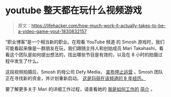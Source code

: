# youtube 整天都在玩什么视频游戏

> 原文：<https://lifehacker.com/how-much-work-it-actually-takes-to-be-a-video-game-yout-1830832157>

“职业博客”是一个相当新的职业。在观看 YouTube 频道 的 Smosh 游戏时，我们可能看起来像是一群朋友在玩，我们跟随主持人和创始成员 Mari Takahashi，看看这个团队是如何提出想法的，找出哪些节目是有效的，以及在 8 小时的拍摄过程中发生了什么。

这段视频拍摄后，Smosh 的母公司 Defy Media， [宣布停止运营](https://www.theverge.com/2018/11/7/18072756/smosh-defy-media-closure-youtube-clevver-smosh-games) 。Smosh 团队正在寻找新的资金，并计划重新启动。 [这是玛丽在该频道的 8 年经历。](https://www.youtube.com/watch?v=neAJJrm5j7o&t=318s)

要了解更多关于 Mari 的详细工作过程，请查看她的 [我是如何工作的](https://lifehacker.com/im-smosh-games-host-mari-takahashi-and-this-is-how-i-w-1823628371#_ga=2.13038391.169235551.1543848179-891281002.1537893465) [简介](https://lifehacker.com/im-smosh-games-host-mari-takahashi-and-this-is-how-i-w-1823628371#_ga=2.13038391.169235551.1543848179-891281002.1537893465) 。